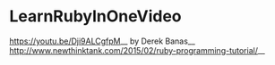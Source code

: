 # LearnRubyInOneVideo
https://youtu.be/Dji9ALCgfpM__
by Derek Banas__
http://www.newthinktank.com/2015/02/ruby-programming-tutorial/__

